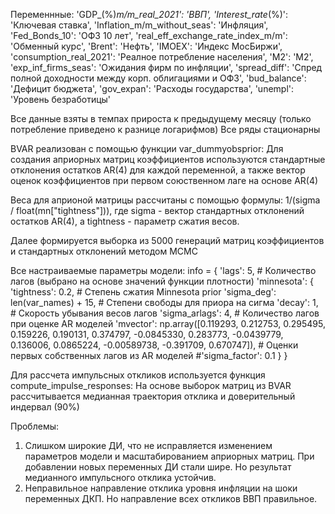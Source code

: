 Переменнные: 
'GDP_(%)_m/m_real_2021': 'ВВП', 
'Interest_rate_(%)': 'Ключевая ставка', 
'Inflation_m/m_without_seas': 'Инфляция', 
'Fed_Bonds_10': 'ОФЗ 10 лет', 
'real_eff_exchange_rate_index_m/m': 'Обменный курс',
'Brent': 'Нефть',
'IMOEX': 'Индекс МосБиржи',
'consumption_real_2021': 'Реалное потребление населения',
'M2': 'M2',
'exp_inf_firms_seas': 'Ожидания фирм по инфляции',
'spread_diff': 'Спред полной доходности между корп. облигациями и ОФЗ',
'bud_balance': 'Дефицит бюджета',
'gov_expan': 'Расходы государства',
'unempl': 'Уровень безработицы'

Все данные взяты в темпах прироста к предыдущему месяцу (только потребление приведено к разнице логарифмов)
Все ряды стационарны

BVAR реализован с помощью функции var_dummyobsprior:
Для создания априорных матриц коэффициентов используются стандартные отклонения остатков AR(4) для каждой переменной,
а также вектор оценок коэффициентов при первом союственном лаге на основе AR(4)

Веса для априоной матрицы рассчитаны с помощью формулы: 1/(sigma / float(mn["tightness"])), где sigma - вектор стандартных отклонений остатков AR(4), а tightness - параметр сжатия весов.

Далее формируется выборка из 5000 генераций матриц коэффициентов и стандартных отклонений методом MCMC

Все настраиваемые параметры модели:
info = {
    'lags': 5,  # Количество лагов (выбрано на основе значений функции плотности)
    'minnesota': {
        'tightness': 0.2,      # Степень сжатия Minnesota prior
        'sigma_deg': len(var_names) + 15,  # Степени свободы для приора на сигма
        'decay': 1, # Скорость убывания весов лагов
        'sigma_arlags': 4, # Количество лагов при оценке AR моделей
        'mvector': np.array([0.119293, 0.212753, 0.295495, 0.159226, 0.190131, 0.374797, -0.0845330, 0.283773, -0.0439779, 0.136006, 0.0865224, -0.00589738, -0.391709, 0.670747]), # Оценки первых собственных лагов из AR моделей
        #'sigma_factor': 0.1
    }
}

Для рассчета импульсных откликов используется функция compute_impulse_responses:
На основе выборок матриц из BVAR рассчитывается медианная траектория отклика и доверительный индервал (90%)

Проблемы:
1) Слишком широкие ДИ, что не исправляется изменением параметров модели и масштабированием априорных матриц. При добавлении новых переменных ДИ стали шире. Но результат медианного импульсного отклика устойчив.
2) Неправильное направление отклика уровня инфляции на шоки переменных ДКП. Но направление всех откликов ВВП правильное.
